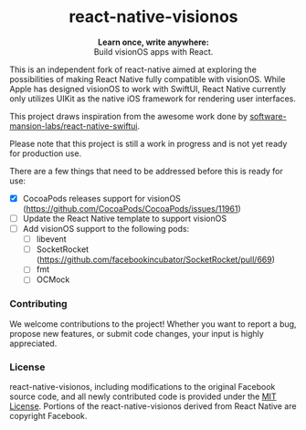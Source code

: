 <h1 align="center"> react-native-visionos </h1>

<p align="center">
  <strong>Learn once, write anywhere:</strong><br>
  Build visionOS apps with React.
</p>

This is an independent fork of react-native aimed at exploring the possibilities of making React Native fully compatible with visionOS. While Apple has designed visionOS to work with SwiftUI, React Native currently only utilizes UIKit as the native iOS framework for rendering user interfaces.

This project draws inspiration from the awesome work done by [software-mansion-labs/react-native-swiftui](https://github.com/software-mansion-labs/react-native-swiftui
).

Please note that this project is still a work in progress and is not yet ready for production use.

There are a few things that need to be addressed before this is ready for use:

- [x] CocoaPods releases support for visionOS (https://github.com/CocoaPods/CocoaPods/issues/11961)
- [ ] Update the React Native template to support visionOS
- [ ] Add visionOS support to the following pods:
  - [ ] libevent
  - [ ] SocketRocket (https://github.com/facebookincubator/SocketRocket/pull/669)
  - [ ] fmt
  - [ ] OCMock

### Contributing

We welcome contributions to the project! Whether you want to report a bug, propose new features, or submit code changes, your input is highly appreciated.

### License

react-native-visionos, including modifications to the original Facebook source code, and all newly contributed code is provided under the [MIT License](LICENSE). Portions of the react-native-visionos derived from React Native are copyright Facebook.
